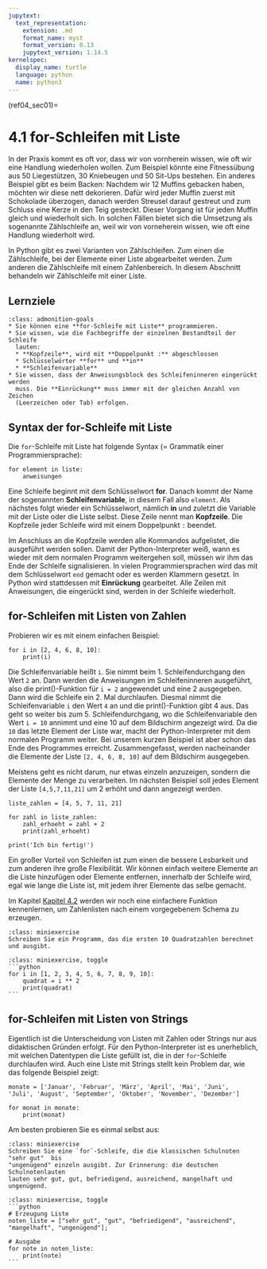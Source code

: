 ```yaml
---
jupytext:
  text_representation:
    extension: .md
    format_name: myst
    format_version: 0.13
    jupytext_version: 1.14.5
kernelspec:
  display_name: turtle
  language: python
  name: python3
---
```


(ref04_sec01)=
# 4.1 for-Schleifen mit Liste

In der Praxis kommt es oft vor, dass wir von vornherein wissen, wie oft wir eine
Handlung wiederholen wollen. Zum Beispiel könnte eine Fitnessübung aus
50 Liegestützen, 30 Kniebeugen und 50 Sit-Ups bestehen. Ein anderes Beispiel gibt es
beim Backen: Nachdem wir 12 Muffins gebacken haben, möchten wir diese nett dekorieren. 
Dafür wird jeder Muffin zuerst mit Schokolade überzogen, danach werden Streusel darauf
gestreut und zum Schluss eine Kerze in den Teig gesteckt. Dieser Vorgang ist für
jeden Muffin gleich und wiederholt sich. In solchen Fällen bietet sich die Umsetzung 
als sogenannte Zählschleife an, weil wir von vorneherein wissen, wie oft eine 
Handlung wiederholt wird.

In Python gibt es zwei Varianten von Zählschleifen. Zum einen die Zählschleife,
bei der Elemente einer Liste abgearbeitet werden. Zum anderen die Zählschleife
mit einem Zahlenbereich. In diesem Abschnitt behandeln wir Zählschleife mit
einer Liste.

## Lernziele 

```{admonition} Lernziele
:class: admonition-goals
* Sie können eine **for-Schleife mit Liste** programmieren.
* Sie wissen, wie die Fachbegriffe der einzelnen Bestandteil der Schleife
  lauten:
  * **Kopfzeile**, wird mit **Doppelpunkt :** abgeschlossen
  * Schlüsselwörter **for** und **in**
  * **Schleifenvariable**
* Sie wissen, dass der Anweisungsblock des Schleifeninneren eingerückt werden
  muss. Die **Einrückung** muss immer mit der gleichen Anzahl von Zeichen
  (Leerzeichen oder Tab) erfolgen.
```


## Syntax der for-Schleife mit Liste

Die `for`-Schleife mit Liste hat folgende Syntax (= Grammatik einer
Programmiersprache):

```python3
for element in liste:
    anweisungen
```

Eine Schleife beginnt mit dem Schlüsselwort **for**. Danach kommt der Name der
sogenannten **Schleifenvariable**, in diesem Fall also `element`. Als nächstes
folgt wieder ein Schlüsselwort, nämlich **in** und zuletzt die Variable mit der
Liste oder die Liste selbst. Diese Zeile nennt man **Kopfzeile**. Die Kopfzeile
jeder Schleife wird mit einem Doppelpunkt `:` beendet. 

Im Anschluss an die Kopfzeile werden alle Kommandos aufgelistet, die ausgeführt
werden sollen. Damit der Python-Interpreter weiß, wann es wieder mit dem 
normalen Programm weitergehen soll,
müssen wir ihm das Ende der Schleife signalisieren. In vielen
Programmiersprachen wird das mit dem Schlüsselwort `end` gemacht oder es werden
Klammern gesetzt. In Python wird stattdessen mit **Einrückung** gearbeitet. Alle
Zeilen mit Anweisungen, die eingerückt sind, werden in der Schleife wiederholt.

## for-Schleifen mit Listen von Zahlen

Probieren wir es mit einem einfachen Beispiel:

```{code-cell} ipython3
for i in [2, 4, 6, 8, 10]:
    print(i)
```

Die Schleifenvariable heißt `i`. Sie nimmt beim 1. Schleifendurchgang den Wert
`2` an. Dann werden die Anweisungen im Schleifeninneren ausgeführt, also die
print()-Funktion für `i = 2` angewendet und eine 2 ausgegeben. Dann wird die
Schleife ein 2. Mal durchlaufen. Diesmal nimmt die Schleifenvariable `i` den
Wert `4` an und die print()-Funktion gibt 4 aus. Das geht so weiter bis zum 5.
Schleifendurchgang, wo die Schleifenvariable den Wert `i = 10` annimmt und eine
10 auf dem Bildschirm angezeigt wird. Da die `10` das letzte Element der Liste
war, macht der Python-Interpreter mit dem normalen Programm weiter. Bei unserem
kurzen Beispiel ist aber schon das Ende des Programmes erreicht. Zusammengefasst,
werden nacheinander die Elemente der Liste `[2, 4, 6, 8, 10]` auf dem Bildschirm
ausgegeben.

Meistens geht es nicht darum, nur etwas einzeln anzuzeigen, sondern die Elemente
der Menge zu verarbeiten. Im nächsten Beispiel soll jedes Element der Liste
`[4,5,7,11,21]` um 2 erhöht und dann angezeigt werden.

```{code-cell} ipython3
liste_zahlen = [4, 5, 7, 11, 21]

for zahl in liste_zahlen:
    zahl_erhoeht = zahl + 2
    print(zahl_erhoeht)

print('Ich bin fertig!')
```

Ein großer Vorteil von Schleifen ist zum einen die bessere Lesbarkeit und zum
anderen ihre große Flexibilität. Wir können einfach weitere Elemente an die
Liste hinzufügen oder Elemente entfernen, innerhalb der Schleife wird, egal
wie lange die Liste ist, mit jedem ihrer Elemente das selbe gemacht.

Im Kapitel [Kapitel 4.2](ref04_sec02) werden wir noch eine einfachere Funktion
kennenlernen, um Zahlenlisten nach einem vorgegebenem Schema zu erzeugen.

```{admonition} Mini-Übung
:class: miniexercise
Schreiben Sie ein Programm, das die ersten 10 Quadratzahlen berechnet und ausgibt.
```
````{admonition} Lösung
:class: miniexercise, toggle
```python
for i in [1, 2, 3, 4, 5, 6, 7, 8, 9, 10]:
    quadrat = i ** 2
    print(quadrat)
```
````

## for-Schleifen mit Listen von Strings

Eigentlich ist die Unterscheidung von Listen mit Zahlen oder Strings nur aus
didaktischen Gründen erfolgt. Für den Python-Interpreter ist es unerheblich, mit
welchen Datentypen die Liste gefüllt ist, die in der `for`-Schleife durchlaufen
wird. Auch eine Liste mit Strings stellt kein Problem dar, wie das folgende
Beispiel zeigt:

```{code-cell} ipython3
monate = ['Januar', 'Februar', 'März', 'April', 'Mai', 'Juni', 
'Juli', 'August', 'September', 'Oktober', 'November', 'Dezember']

for monat in monate:
    print(monat)
```

Am besten probieren Sie es einmal selbst aus:

```{admonition} Mini-Übung
:class: miniexercise
Schreiben Sie eine `for`-Schleife, die die klassischen Schulnoten "sehr gut"  bis
"ungenügend" einzeln ausgibt. Zur Erinnerung: die deutschen Schulnotenlauten
lauten sehr gut, gut, befriedigend, ausreichend, mangelhaft und ungenügend.
```
````{admonition} Lösung
:class: miniexercise, toggle
```python
# Erzeugung Liste
noten_liste = ["sehr gut", "gut", "befriedigend", "ausreichend", "mangelhaft", "ungenügend"];

# Ausgabe 
for note in noten_liste:
    print(note)
```
````
